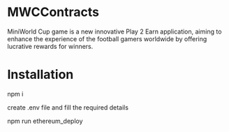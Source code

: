 # MWCContracts
MiniWorld Cup game is a new innovative Play 2 Earn application, aiming to enhance the experience of the football gamers worldwide by offering lucrative rewards for winners.

# Installation
npm i 

create .env file and fill the required details

npm run ethereum_deploy
